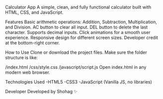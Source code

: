 Calculator App
A simple, clean, and fully functional calculator built with HTML, CSS, and JavaScript.

Features
Basic arithmetic operations: Addition, Subtraction, Multiplication, and Division.
AC button to clear all input.
DEL button to delete the last character.
Supports decimal inputs.
Click animations for a smooth user experience.
Responsive design for different screen sizes.
Developer credit at the bottom-right corner.

How to Use
Clone or download the project files.
Make sure the folder structure is like:

/index.html
/css/style.css
/javascript/script.js
Open index.html in any modern web browser.

Technologies Used
    -HTML5
    -CSS3
    -JavaScript (Vanilla JS, no libraries)

Developer
Developed by Shohag ✨